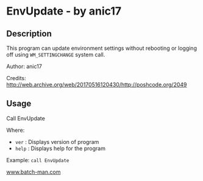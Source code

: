 
# EnvUpdate - by anic17
## Description
This program can update environment settings without rebooting or logging off using `WM_SETTINGCHANGE` system call.

Author: anic17

Credits: http://web.archive.org/web/20170516120430/http://poshcode.org/2049

## Usage
Call EnvUpdate 

Where:

- `ver`		: 	Displays version of program
- `help`		: 	Displays help for the program



Example: 
`call EnvUpdate `



www.batch-man.com
